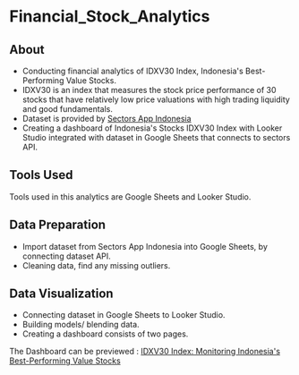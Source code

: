 # Financial_Stock_Analytics

## About 

- Conducting financial analytics of IDXV30 Index, Indonesia's Best-Performing Value Stocks.
- IDXV30 is an index that measures the stock price performance of 30 stocks that have relatively low price valuations with high trading liquidity and good fundamentals.
- Dataset is provided by [Sectors App Indonesia](https://sectors.app/indonesia/)
- Creating a dashboard of Indonesia's Stocks IDXV30 Index with Looker Studio integrated with dataset in Google Sheets that connects to sectors API.

## Tools Used
Tools used in this analytics are Google Sheets and Looker Studio.

## Data Preparation
- Import dataset from Sectors App Indonesia into Google Sheets, by connecting dataset API.
- Cleaning data, find any missing outliers.

## Data Visualization
- Connecting dataset in Google Sheets to Looker Studio.
- Building models/ blending data.
- Creating a dashboard consists of two pages.

The Dashboard can be previewed : [IDXV30 Index: Monitoring Indonesia's Best-Performing Value Stocks](https://lookerstudio.google.com/reporting/28ed2c3d-1aab-4cdf-97c8-3180b3d14455)
​
​
